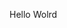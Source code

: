 Hello Wolrd







































































































































































































































































































































































































































































































































































































































































































































































































































































































































































































































































































































































































































































































































































































































































































































